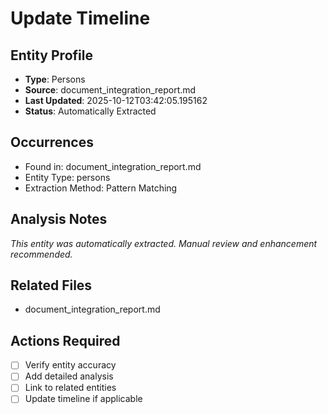 # Update Timeline

## Entity Profile
- **Type**: Persons
- **Source**: document_integration_report.md
- **Last Updated**: 2025-10-12T03:42:05.195162
- **Status**: Automatically Extracted

## Occurrences
- Found in: document_integration_report.md
- Entity Type: persons
- Extraction Method: Pattern Matching

## Analysis Notes
*This entity was automatically extracted. Manual review and enhancement recommended.*

## Related Files
- document_integration_report.md

## Actions Required
- [ ] Verify entity accuracy
- [ ] Add detailed analysis
- [ ] Link to related entities
- [ ] Update timeline if applicable
